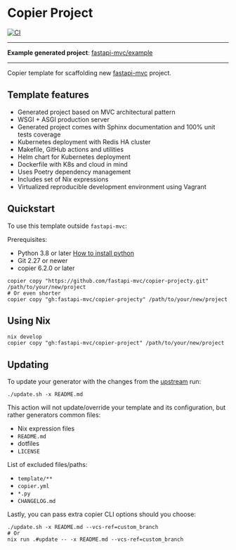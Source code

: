# Copier Project

[![CI](https://github.com/fastapi-mvc/copier-project/actions/workflows/main.yml/badge.svg)](https://github.com/fastapi-mvc/copier-project/actions/workflows/main.yml)

---

**Example generated project**: [fastapi-mvc/example](https://github.com/fastapi-mvc/example)

---

Copier template for scaffolding new [fastapi-mvc](https://github.com/fastapi-mvc/fastapi-mvc) project.

## Template features

* Generated project based on MVC architectural pattern
* WSGI + ASGI production server
* Generated project comes with Sphinx documentation and 100% unit tests coverage
* Kubernetes deployment with Redis HA cluster
* Makefile, GitHub actions and utilities
* Helm chart for Kubernetes deployment
* Dockerfile with K8s and cloud in mind
* Uses Poetry dependency management
* Includes set of Nix expressions
* Virtualized reproducible development environment using Vagrant

## Quickstart

To use this template outside `fastapi-mvc`:

Prerequisites:

* Python 3.8 or later [How to install python](https://docs.python-guide.org/starting/installation)
* Git 2.27 or newer
* copier 6.2.0 or later

```shell
copier copy "https://github.com/fastapi-mvc/copier-projecty.git" /path/to/your/new/project
# Or even shorter
copier copy "gh:fastapi-mvc/copier-projecty" /path/to/your/new/project
```

## Using Nix

```shell
nix develop
copier copy "gh:fastapi-mvc/copier-project" /path/to/your/new/project
```

## Updating

To update your generator with the changes from the [upstream](https://github.com/fastapi-mvc/copier-generator) run:

```shell
./update.sh -x README.md
```

This action will not update/override your template and its configuration, but rather generators common files:

* Nix expression files
* `README.md`
* dotfiles
* `LICENSE`

List of excluded files/paths:

* `template/**`
* `copier.yml`
* `*.py`
* `CHANGELOG.md`

Lastly, you can pass extra copier CLI options should you choose:

```shell
./update.sh -x README.md --vcs-ref=custom_branch
# Or
nix run .#update -- -x README.md --vcs-ref=custom_branch
```
